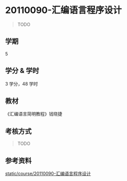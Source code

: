 # 20110090-汇编语言程序设计

> TODO

## 学期

5

## 学分 & 学时

3 学分，48 学时

## 教材

《汇编语言简明教程》钱晓捷

## 考核方式

> TODO

## 参考资料

[static/course/20110090-汇编语言程序设计](https://github.com/rurumuri/ysuse-2022/tree/master/static/course/20110090-%E6%B1%87%E7%BC%96%E8%AF%AD%E8%A8%80%E7%A8%8B%E5%BA%8F%E8%AE%BE%E8%AE%A1)